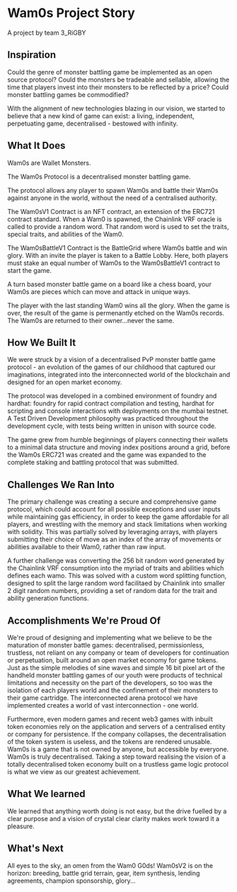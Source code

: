 # Wam0s Project Story
A project by team 3_RiGBY

## Inspiration

Could the genre of monster battling game be implemented as an open source protocol? Could the monsters be tradeable and sellable, allowing the time that players invest into their monsters to be reflected by a price? Could monster battling games be commodified?

With the alignment of new technologies blazing in our vision, we started to believe that a new kind of game can exist: a living, independent, perpetuating game, decentralised - bestowed with infinity.

## What It Does

Wam0s are Wallet Monsters.

The Wam0s Protocol is a decentralised monster battling game. 

The protocol allows any player to spawn Wam0s and battle their Wam0s against anyone in the world, without the need of a centralised authority.

The Wam0sV1 Contract is an NFT contract, an extension of the ERC721 contract standard. When a Wam0 is spawned,  the Chainlink VRF oracle is called to provide a random word. That random word is used to set the traits, special traits, and abilities of the Wam0. 

The Wam0sBattleV1 Contract is the BattleGrid where Wam0s battle and win glory. With an invite the player is taken to a Battle Lobby. Here,  both players must stake an equal number of Wam0s to the Wam0sBattleV1 contract to start the game. 

A turn based monster battle game on a board like a chess board, your Wam0s are pieces which can move and attack in unique ways.

The player with the last standing Wam0 wins all the glory. When the game is over, the result of the game is permenantly etched on the Wam0s records. The Wam0s are returned to their owner…never the same.

## How We Built It

We were struck by a vision of a decentralised PvP monster battle game protocol - an evolution of the games of our childhood that captured our imaginations, integrated into the interconnected world of the blockchain and designed for an open market economy.

The protocol was developed in a combined environment of foundry and hardhat: foundry for rapid contract compilation and testing, hardhat for scripting and console interactions with deployments on the mumbai testnet. A Test Driven Development philosophy was practiced throughout the development cycle, with tests being written in unison with source code.

The game grew from humble beginnings of players connecting their wallets to a minimal data structure and moving index positions around a grid, before the Wam0s ERC721 was created and the game was expanded to the complete staking and battling protocol that was submitted.

## Challenges We Ran Into

The primary challenge was creating a secure and comprehensive game protocol, which could account for all possible exceptions and user inputs while maintaining gas efficiency, in order to keep the game affordable for all players, and wrestling with the memory and stack limitations when working with solidity. This was partially solved by leveraging arrays, with players submitting their choice of move as an index of the array of movements or abilities available to their Wam0, rather than raw input.

A further challenge was converting the 256 bit random word generated by the Chainlink VRF consumption into the myriad of traits and abilities which defines each wamo. This was solved with a custom word splitting function, designed to split the large random word facilitaed by Chainlink into smaller 2 digit random numbers, providing a set of random data for the trait and ability generation functions.

## Accomplishments We're Proud Of

We're proud of designing and implementing what we believe to be the maturation of monster battle games: decentralised, permissionless, trustless, not reliant on any company or team of developers for continuation or perpetuation, built around an open market economy for game tokens. Just as the simple melodies of sine waves and simple 16 bit pixel art of the handheld monster battling games of our youth were products of technical limitations and necessity on the part of the developers, so too was the isolation of each players world and the confinement of their monsters to their game cartridge. The interconnected arena protocol we have implemented creates a world of vast interconnection - one world. 

Furthermore, even modern games and recent web3 games with inbuilt token economies rely on the application and servers of a centralised entity or company for persistence. If the company collapses, the decentralisation of the token system is useless, and the tokens are rendered unusable. Wam0s is a game that is not owned by anyone, but accessible by everyone. Wam0s is truly decentralised. Taking a step toward realising the vision of a totally decentralised token economy built on a trustless game logic protocol is what we view as our greatest achievement.

## What We learned

We learned that anything worth doing is not easy, but the drive fuelled by a clear purpose and a vision of crystal clear clarity makes work toward it a pleasure.

## What's Next

All eyes to the sky, an omen from the Wam0 G0ds! Wam0sV2 is on the horizon: breeding, battle grid terrain, gear, item synthesis, lending agreements, champion sponsorship, glory...